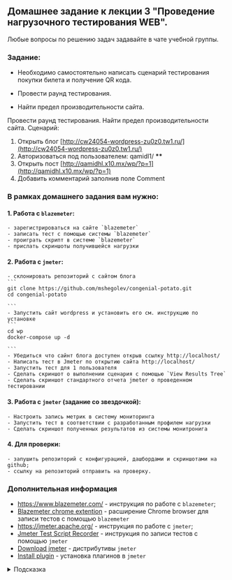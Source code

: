 ## Домашнее задание к лекции 3 "Проведение нагрузочного тестирования WEB".

Любые вопросы по решению задач задавайте в чате учебной группы.

### Задание:

- Необходимо самостоятельно написать сценарий тестирования покупки билета и получение QR кода.

- Провести раунд тестирования.

- Найти предел производительности сайта.

Провести раунд тестирования.
Найти предел производительности сайта.
Сценарий:

1. Открыть блог [http://cw24054-wordpress-zu0z0.tw1.ru/](http://cw24054-wordpress-zu0z0.tw1.ru/)
2. Авторизоваться под пользователем:
   qamidl1/ **\*\***
3. Открыть пост [http://qamidhl.x10.mx/wp/?p=1](http://qamidhl.x10.mx/wp/?p=1)
4. Добавить комментарий заполнив поле Comment

### В рамках домашнего задания вам нужно:

#### 1. Работа с `blazemeter`:

    - зарегистрироваться на сайте `blazemeter`
    - записать тест с помощью системы `blazemeter`
    - проиграть скрипт в системе `blazemeter`
    - прислать скриншоты получившейся нагрузки

#### 2. Работа с `jmeter`:

    - склонировать репозиторий с сайтом блога
    ```
    git clone https://github.com/mshegolev/congenial-potato.git
    cd congenial-potato

    ```
    - Запустить сайт wordpress и установить его см. инструкцию по установке
    ```
    cd wp
    docker-compose up -d

    ```
    - Убедиться что сайнт блога доступен открыв ссылку http://localhost/
    - Написать тест в Jmeter по открытию сайта http://localhost/
    - Запустить тест для 1 пользователя
    - Сделать скриншот о выполнении сценария с помощью `View Results Tree`
    - Сделать скриншот стандартного отчета jmeter о проведенном тестировании

#### 3. Работа с `jmeter` (задание со звездочкой):

    - Настроить запись метрик в систему мониторинга
    - Запустить тест в соответствии с разработанным профилем нагрузки
    - Сделать скриншот полученных результатов из системы монитронига

#### 4. Для проверки:

    - запушить репозиторий с конфигурацией, дашбордами и скриншотами на github;
    - ссылку на репозиторий отправить на проверку.

### Дополнительная информация

- https://www.blazemeter.com/ - инструкция по работе с `blazemeter`;
- [Blazemeter chrome extention](https://chrome.google.com/webstore/detail/blazemeter-the-continuous/mbopgmdnpcbohhpnfglgohlbhfongabi) - расширение Chrome browser для записи тестов c помощью `blazemeter`
- https://jmeter.apache.org/ - инструкция по работе с `jmeter`;
- [Jmeter Test Script Recorder](https://jmeter.apache.org/usermanual/jmeter_proxy_step_by_step.html) - инструкция по записи тестов с помощью `jmeter`
- [Download jmeter](https://jmeter.apache.org/download_jmeter.cgi) - дистрибутивы `jmeter`
- [Install plugin](https://jmeter-plugins.org/wiki/PluginsManager/) - установка плагинов в `jmeter`

<details>
  <summary>Подсказка</summary>

Используйте примеры из папки [./jmeter](./jmeter) для запуска теста.
Если не получилось установить или что-то пошло не так. То вы сможете воспользоваться инструкцией install_influxdb_jmeter.docx в папке jmeter.

</details>
